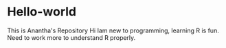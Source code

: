 # Hello-world
This is Anantha's Repository
Hi Iam new to programming, learning R is fun. Need to work more to understand R properly. 
